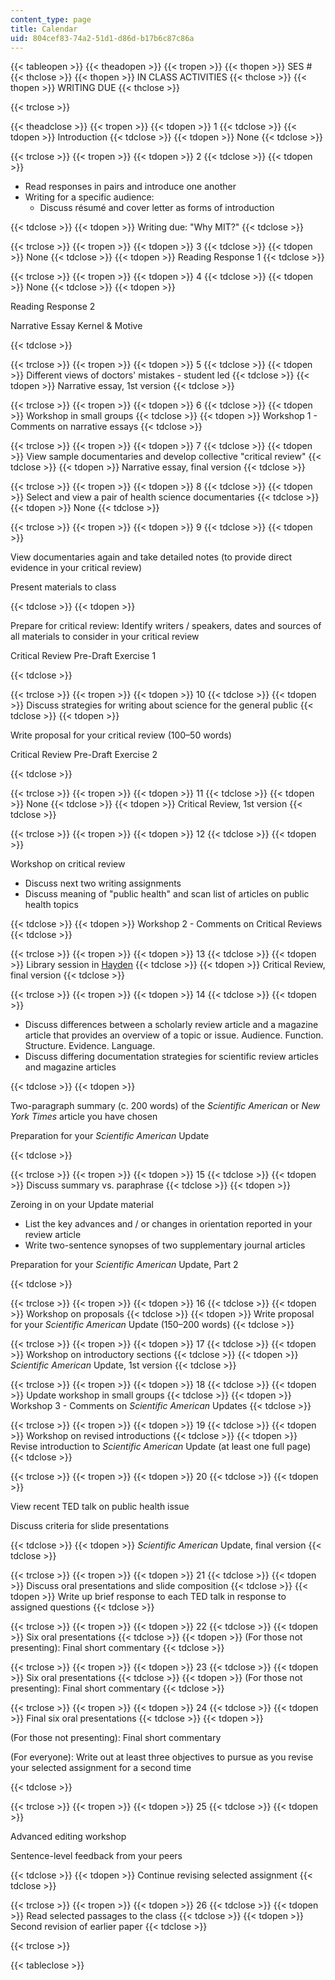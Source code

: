 ```yaml
---
content_type: page
title: Calendar
uid: 804cef83-74a2-51d1-d86d-b17b6c87c86a
---
```


{{< tableopen >}}
{{< theadopen >}}
{{< tropen >}}
{{< thopen >}}
SES #
{{< thclose >}}
{{< thopen >}}
IN CLASS ACTIVITIES
{{< thclose >}}
{{< thopen >}}
WRITING DUE
{{< thclose >}}

{{< trclose >}}

{{< theadclose >}}
{{< tropen >}}
{{< tdopen >}}
1
{{< tdclose >}}
{{< tdopen >}}
Introduction
{{< tdclose >}}
{{< tdopen >}}
None
{{< tdclose >}}

{{< trclose >}}
{{< tropen >}}
{{< tdopen >}}
2
{{< tdclose >}}
{{< tdopen >}}


*   Read responses in pairs and introduce one another
*   Writing for a specific audience:
    *   Discuss résumé and cover letter as forms of introduction


{{< tdclose >}}
{{< tdopen >}}
Writing due: "Why MIT?"
{{< tdclose >}}

{{< trclose >}}
{{< tropen >}}
{{< tdopen >}}
3
{{< tdclose >}}
{{< tdopen >}}
None
{{< tdclose >}}
{{< tdopen >}}
Reading Response 1
{{< tdclose >}}

{{< trclose >}}
{{< tropen >}}
{{< tdopen >}}
4
{{< tdclose >}}
{{< tdopen >}}
None
{{< tdclose >}}
{{< tdopen >}}


Reading Response 2

Narrative Essay Kernel & Motive


{{< tdclose >}}

{{< trclose >}}
{{< tropen >}}
{{< tdopen >}}
5
{{< tdclose >}}
{{< tdopen >}}
Different views of doctors' mistakes - student led
{{< tdclose >}}
{{< tdopen >}}
Narrative essay, 1st version
{{< tdclose >}}

{{< trclose >}}
{{< tropen >}}
{{< tdopen >}}
6
{{< tdclose >}}
{{< tdopen >}}
Workshop in small groups
{{< tdclose >}}
{{< tdopen >}}
Workshop 1 - Comments on narrative essays
{{< tdclose >}}

{{< trclose >}}
{{< tropen >}}
{{< tdopen >}}
7
{{< tdclose >}}
{{< tdopen >}}
View sample documentaries and develop collective "critical review"
{{< tdclose >}}
{{< tdopen >}}
Narrative essay, final version
{{< tdclose >}}

{{< trclose >}}
{{< tropen >}}
{{< tdopen >}}
8
{{< tdclose >}}
{{< tdopen >}}
Select and view a pair of health science documentaries
{{< tdclose >}}
{{< tdopen >}}
None
{{< tdclose >}}

{{< trclose >}}
{{< tropen >}}
{{< tdopen >}}
9
{{< tdclose >}}
{{< tdopen >}}


View documentaries again and take detailed notes (to provide direct evidence in your critical review)

Present materials to class


{{< tdclose >}}
{{< tdopen >}}


Prepare for critical review: Identify writers / speakers, dates and sources of all materials to consider in your critical review

Critical Review Pre-Draft Exercise 1


{{< tdclose >}}

{{< trclose >}}
{{< tropen >}}
{{< tdopen >}}
10
{{< tdclose >}}
{{< tdopen >}}
Discuss strategies for writing about science for the general public
{{< tdclose >}}
{{< tdopen >}}


Write proposal for your critical review (100–50 words)

Critical Review Pre-Draft Exercise 2


{{< tdclose >}}

{{< trclose >}}
{{< tropen >}}
{{< tdopen >}}
11
{{< tdclose >}}
{{< tdopen >}}
None
{{< tdclose >}}
{{< tdopen >}}
Critical Review, 1st version
{{< tdclose >}}

{{< trclose >}}
{{< tropen >}}
{{< tdopen >}}
12
{{< tdclose >}}
{{< tdopen >}}


Workshop on critical review

*   Discuss next two writing assignments
*   Discuss meaning of "public health" and scan list of articles on public health topics


{{< tdclose >}}
{{< tdopen >}}
Workshop 2 - Comments on Critical Reviews
{{< tdclose >}}

{{< trclose >}}
{{< tropen >}}
{{< tdopen >}}
13
{{< tdclose >}}
{{< tdopen >}}
Library session in [Hayden](https://libraries.mit.edu/hayden/)
{{< tdclose >}}
{{< tdopen >}}
Critical Review, final version
{{< tdclose >}}

{{< trclose >}}
{{< tropen >}}
{{< tdopen >}}
14
{{< tdclose >}}
{{< tdopen >}}


*   Discuss differences between a scholarly review article and a magazine article that provides an overview of a topic or issue. Audience. Function. Structure. Evidence. Language.
*   Discuss differing documentation strategies for scientific review articles and magazine articles


{{< tdclose >}}
{{< tdopen >}}


Two-paragraph summary (c. 200 words) of the _Scientific American_ or _New York Times_ article you have chosen

Preparation for your _Scientific American_ Update


{{< tdclose >}}

{{< trclose >}}
{{< tropen >}}
{{< tdopen >}}
15
{{< tdclose >}}
{{< tdopen >}}
Discuss summary vs. paraphrase
{{< tdclose >}}
{{< tdopen >}}


Zeroing in on your Update material

*   List the key advances and / or changes in orientation reported in your review article
*   Write two-sentence synopses of two supplementary journal articles

Preparation for your _Scientific American_ Update, Part 2




{{< tdclose >}}

{{< trclose >}}
{{< tropen >}}
{{< tdopen >}}
16
{{< tdclose >}}
{{< tdopen >}}
Workshop on proposals
{{< tdclose >}}
{{< tdopen >}}
Write proposal for your _Scientific American_ Update (150–200 words)
{{< tdclose >}}

{{< trclose >}}
{{< tropen >}}
{{< tdopen >}}
17
{{< tdclose >}}
{{< tdopen >}}
Workshop on introductory sections
{{< tdclose >}}
{{< tdopen >}}
_Scientific American_ Update, 1st version
{{< tdclose >}}

{{< trclose >}}
{{< tropen >}}
{{< tdopen >}}
18
{{< tdclose >}}
{{< tdopen >}}
Update workshop in small groups
{{< tdclose >}}
{{< tdopen >}}
Workshop 3 - Comments on _Scientific American_ Updates
{{< tdclose >}}

{{< trclose >}}
{{< tropen >}}
{{< tdopen >}}
19
{{< tdclose >}}
{{< tdopen >}}
Workshop on revised introductions
{{< tdclose >}}
{{< tdopen >}}
Revise introduction to _Scientific American_ Update (at least one full page)
{{< tdclose >}}

{{< trclose >}}
{{< tropen >}}
{{< tdopen >}}
20
{{< tdclose >}}
{{< tdopen >}}


View recent TED talk on public health issue

Discuss criteria for slide presentations


{{< tdclose >}}
{{< tdopen >}}
_Scientific American_ Update, final version
{{< tdclose >}}

{{< trclose >}}
{{< tropen >}}
{{< tdopen >}}
21
{{< tdclose >}}
{{< tdopen >}}
Discuss oral presentations and slide composition
{{< tdclose >}}
{{< tdopen >}}
Write up brief response to each TED talk in response to assigned questions
{{< tdclose >}}

{{< trclose >}}
{{< tropen >}}
{{< tdopen >}}
22
{{< tdclose >}}
{{< tdopen >}}
Six oral presentations
{{< tdclose >}}
{{< tdopen >}}
(For those not presenting): Final short commentary
{{< tdclose >}}

{{< trclose >}}
{{< tropen >}}
{{< tdopen >}}
23
{{< tdclose >}}
{{< tdopen >}}
Six oral presentations
{{< tdclose >}}
{{< tdopen >}}
(For those not presenting): Final short commentary
{{< tdclose >}}

{{< trclose >}}
{{< tropen >}}
{{< tdopen >}}
24
{{< tdclose >}}
{{< tdopen >}}
Final six oral presentations
{{< tdclose >}}
{{< tdopen >}}


(For those not presenting): Final short commentary

(For everyone): Write out at least three objectives to pursue as you revise your selected assignment for a second time


{{< tdclose >}}

{{< trclose >}}
{{< tropen >}}
{{< tdopen >}}
25
{{< tdclose >}}
{{< tdopen >}}


Advanced editing workshop

Sentence-level feedback from your peers


{{< tdclose >}}
{{< tdopen >}}
Continue revising selected assignment
{{< tdclose >}}

{{< trclose >}}
{{< tropen >}}
{{< tdopen >}}
26
{{< tdclose >}}
{{< tdopen >}}
Read selected passages to the class
{{< tdclose >}}
{{< tdopen >}}
Second revision of earlier paper
{{< tdclose >}}

{{< trclose >}}

{{< tableclose >}}